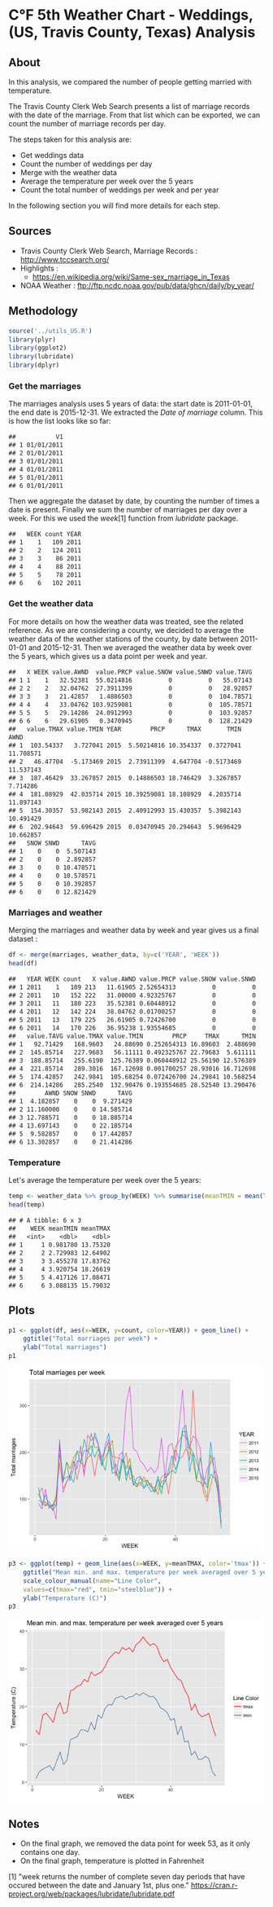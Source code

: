 C°F 5th Weather Chart - Weddings, (US, Travis County, Texas) Analysis
======================================================================

About
-----

In this analysis, we compared the number of people getting married with temperature.

The Travis County Clerk Web Search presents a list of marriage records with the date of the marriage. From that list which can be exported, we can count the number of marriage records per day.

The steps taken for this analysis are:

-   Get weddings data
-   Count the number of weddings per day
-   Merge with the weather data
-   Average the temperature per week over the 5 years
-   Count the total number of weddings per week and per year

In the following section you will find more details for each step.

Sources
-------

-   Travis County Clerk Web Search, Marriage Records : <http://www.tccsearch.org/>
-   Highlights :
    -   <https://en.wikipedia.org/wiki/Same-sex_marriage_in_Texas>
-   NOAA Weather : <ftp://ftp.ncdc.noaa.gov/pub/data/ghcn/daily/by_year/>

Methodology
-----------

``` r
source('../utils_US.R')
library(plyr)
library(ggplot2)
library(lubridate)
library(dplyr)
```

### Get the marriages

The marriages analysis uses 5 years of data: the start date is 2011-01-01, the end date is 2015-12-31. We extracted the *Date of marriage* column. This is how the list looks like so far:

    ##           V1
    ## 1 01/01/2011
    ## 2 01/01/2011
    ## 3 01/01/2011
    ## 4 01/01/2011
    ## 5 01/01/2011
    ## 6 01/01/2011

Then we aggregate the dataset by date, by counting the number of times a date is present. Finally we sum the number of marriages per day over a week. For this we used the *week*[1] function from *lubridate* package.

    ##   WEEK count YEAR
    ## 1    1   109 2011
    ## 2    2   124 2011
    ## 3    3    86 2011
    ## 4    4    88 2011
    ## 5    5    78 2011
    ## 6    6   102 2011

### Get the weather data

For more details on how the weather data was treated, see the related reference. As we are considering a county, we decided to average the weather data of the weather stations of the county, by date between 2011-01-01 and 2015-12-31. Then we averaged the weather data by week over the 5 years, which gives us a data point per week and year.

    ##   X WEEK value.AWND  value.PRCP value.SNOW value.SNWD value.TAVG
    ## 1 1    1   32.52381  55.0214816          0          0   55.07143
    ## 2 2    2   32.04762  27.3911399          0          0   28.92857
    ## 3 3    3   21.42857   1.4886503          0          0  104.78571
    ## 4 4    4   33.04762 103.9259081          0          0  105.78571
    ## 5 5    5   29.14286  24.0912993          0          0  103.92857
    ## 6 6    6   29.61905   0.3470945          0          0  128.21429
    ##   value.TMAX value.TMIN YEAR        PRCP      TMAX       TMIN      AWND
    ## 1  103.54337   3.727041 2015  5.50214816 10.354337  0.3727041 11.708571
    ## 2   46.47704  -5.173469 2015  2.73911399  4.647704 -0.5173469 11.537143
    ## 3  187.46429  33.267857 2015  0.14886503 18.746429  3.3267857  7.714286
    ## 4  181.08929  42.035714 2015 10.39259081 18.108929  4.2035714 11.897143
    ## 5  154.30357  53.982143 2015  2.40912993 15.430357  5.3982143 10.491429
    ## 6  202.94643  59.696429 2015  0.03470945 20.294643  5.9696429 10.662857
    ##   SNOW SNWD      TAVG
    ## 1    0    0  5.507143
    ## 2    0    0  2.892857
    ## 3    0    0 10.478571
    ## 4    0    0 10.578571
    ## 5    0    0 10.392857
    ## 6    0    0 12.821429

### Marriages and weather

Merging the marriages and weather data by week and year gives us a final dataset :

``` r
df <- merge(marriages, weather_data, by=c('YEAR', 'WEEK'))
head(df)
```

    ##   YEAR WEEK count   X value.AWND value.PRCP value.SNOW value.SNWD
    ## 1 2011    1   109 213   11.61905 2.52654313          0          0
    ## 2 2011   10   152 222   31.00000 4.92325767          0          0
    ## 3 2011   11   180 223   35.52381 0.60448912          0          0
    ## 4 2011   12   142 224   38.04762 0.01700257          0          0
    ## 5 2011   13   179 225   26.61905 0.72426700          0          0
    ## 6 2011   14   170 226   36.95238 1.93554685          0          0
    ##   value.TAVG value.TMAX value.TMIN        PRCP     TMAX      TMIN
    ## 1   92.71429   168.9603   24.88690 0.252654313 16.89603  2.488690
    ## 2  145.85714   227.9683   56.11111 0.492325767 22.79683  5.611111
    ## 3  188.85714   255.6190  125.76389 0.060448912 25.56190 12.576389
    ## 4  221.85714   289.3016  167.12698 0.001700257 28.93016 16.712698
    ## 5  174.42857   242.9841  105.68254 0.072426700 24.29841 10.568254
    ## 6  214.14286   285.2540  132.90476 0.193554685 28.52540 13.290476
    ##        AWND SNOW SNWD      TAVG
    ## 1  4.182857    0    0  9.271429
    ## 2 11.160000    0    0 14.585714
    ## 3 12.788571    0    0 18.885714
    ## 4 13.697143    0    0 22.185714
    ## 5  9.582857    0    0 17.442857
    ## 6 13.302857    0    0 21.414286

### Temperature

Let's average the temperature per week over the 5 years:

``` r
temp <- weather_data %>% group_by(WEEK) %>% summarise(meanTMIN = mean(TMIN), meanTMAX = mean(TMAX))
head(temp)
```

    ## # A tibble: 6 x 3
    ##    WEEK meanTMIN meanTMAX
    ##   <int>    <dbl>    <dbl>
    ## 1     1 0.981780 13.75320
    ## 2     2 2.729983 12.64902
    ## 3     3 3.455278 17.83762
    ## 4     4 3.920754 18.26619
    ## 5     5 4.417126 17.08471
    ## 6     6 3.088135 15.79032

Plots
-----

``` r
p1 <- ggplot(df, aes(x=WEEK, y=count, color=YEAR)) + geom_line() +
    ggtitle("Total marriages per week") + 
    ylab("Total marriages")
p1
```

![](US_Weddings_files/figure-markdown_github/plots-1.png)

``` r
p3 <- ggplot(temp) + geom_line(aes(x=WEEK, y=meanTMAX, color='tmax')) + geom_line(aes(x=WEEK, y=meanTMIN, color='tmin'))+
    ggtitle("Mean min. and max. temperature per week averaged over 5 years") +
    scale_colour_manual(name="Line Color",
    values=c(tmax="red", tmin="steelblue")) +
    ylab("Temperature (C)")
p3
```

![](US_Weddings_files/figure-markdown_github/plots-2.png)

Notes
-----

-   On the final graph, we removed the data point for week 53, as it only contains one day.
-   On the final graph, temperature is plotted in Fahrenheit

[1] "week returns the number of complete seven day periods that have occured between the date and January 1st, plus one." <https://cran.r-project.org/web/packages/lubridate/lubridate.pdf>
